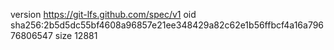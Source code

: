 version https://git-lfs.github.com/spec/v1
oid sha256:2b5d5dc55bf4608a96857e21ee348429a82c62e1b56ffbcf4a16a79676806547
size 12881
